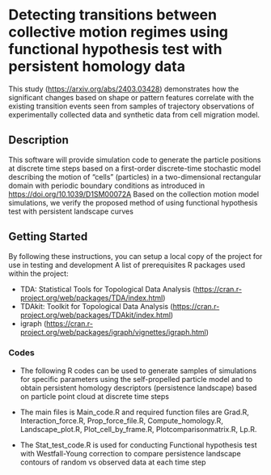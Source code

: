 # Detecting transitions between collective motion regimes using functional hypothesis test with persistent homology data
This study (https://arxiv.org/abs/2403.03428) demonstrates how the significant changes based on shape or pattern features correlate with the existing transition events seen from samples of trajectory observations of experimentally collected data and synthetic data from cell migration model.

## Description
This software will provide simulation code to generate the particle positions at discrete time steps based on a first-order discrete-time stochastic model describing the motion of “cells” (particles) in a two-dimensional rectangular domain with periodic boundary conditions as introduced in https://doi.org/10.1039/D1SM00072A
Based on the collection motion model simulations, we verify the proposed method of using functional hypothesis test with persistent landscape curves

## Getting Started
By following these instructions, you can setup a local copy of the project for use in testing and development
A list of prerequisites R packages used within the project:
*	TDA: Statistical Tools for Topological Data Analysis (https://cran.r-project.org/web/packages/TDA/index.html)
*	TDAkit: Toolkit for Topological Data Analysis (https://cran.r-project.org/web/packages/TDAkit/index.html)
*	igraph (https://cran.r-project.org/web/packages/igraph/vignettes/igraph.html)

### Codes
* The following R codes can be used to generate samples of simulations for specific parameters using the self-propelled particle model and to obtain persistent homology descriptors (persistence landscape) based on particle point cloud at discrete time steps 
- The main files is Main_code.R and required function files are Grad.R, Interaction_force.R, Prop_force_file.R, Compute_homology.R, Landscape_plot.R, Plot_cell_by_frame.R, Plotcomparisonmatrix.R, Lp.R.

* The Stat_test_code.R is used for conducting Functional hypothesis test with Westfall-Young correction to compare persistence landscape contours of random vs observed data at each time step 
